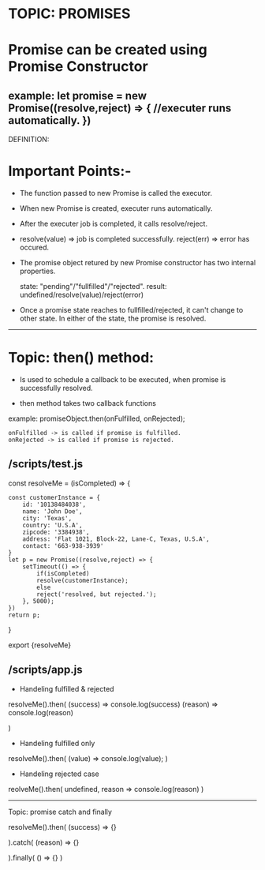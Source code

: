 # TOPIC: PROMISES

# Promise can be created using Promise Constructor

example: 
let promise = new Promise((resolve,reject) => {
//executer runs automatically.
})
------------------------------------------------------------------
DEFINITION:

# Important Points:- 

* The function passed to new Promise is called the executor.

* When new Promise is created, executer runs automatically.

* After the executer job is completed, it calls resolve/reject.

* resolve(value) => job is completed successfully.
   reject(err) => error has occured.

* The promise object retured by new Promise constructor has two internal
   properties.
   
   state: "pending"/"fullfilled"/"rejected".
   result: undefined/resolve(value)/reject(error)

* Once a promise state reaches to fullfilled/rejected, it can't change to other state. In either of the state, the promise is  resolved.

------------------------------------------------------------------
# Topic: then() method:

* Is used to schedule a callback to be executed, when promise is successfully resolved.

* then method takes two callback functions

example: promiseObject.then(onFulfilled, onRejected);

    onFulfilled -> is called if promise is fulfilled.
    onRejected -> is called if promise is rejected.


/scripts/test.js    
----------------

const resolveMe = (isCompleted) => {

    const customerInstance = {
        id: '10138484038',
        name: 'John Doe',
        city: 'Texas',
        country: 'U.S.A',
        zipcode: '3384938',
        address: 'Flat 1021, Block-22, Lane-C, Texas, U.S.A',
        contact: '663-938-3939'
    }
    let p = new Promise((resolve,reject) => {
        setTimeout(() => {
            if(isCompleted)
            resolve(customerInstance);
            else 
            reject('resolved, but rejected.');
        }, 5000);
    })
    return p;
}

export {resolveMe}

/scripts/app.js
---------------

* Handeling fulfilled & rejected 

resolveMe().then(
  (success) => console.log(success)
  (reason) => console.log(reason)

)


* Handeling fulfilled only

resolveMe().then(
  (value) => console.log(value);
)

* Handeling rejected case

reolveMe().then(
   undefined,
   reason => console.log(reason)
)

------------------------------------------------------------------
Topic: promise catch and finally

resolveMe().then(
  (success) => {}

).catch(
  (reason) => {}

).finally(
  () => {}
)




